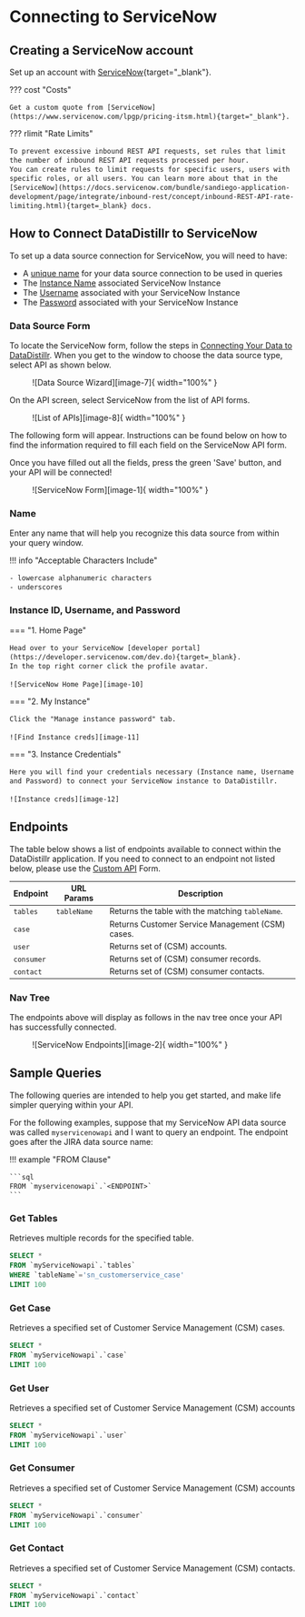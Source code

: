 # Connecting to ServiceNow

## Creating a ServiceNow account
Set up an account with [ServiceNow](https://www.servicenow.com/){target="_blank"}.

??? cost "Costs"

    Get a custom quote from [ServiceNow](https://www.servicenow.com/lpgp/pricing-itsm.html){target="_blank"}.

??? rlimit "Rate Limits"

    To prevent excessive inbound REST API requests, set rules that limit the number of inbound REST API requests processed per hour. 
    You can create rules to limit requests for specific users, users with specific roles, or all users. You can learn more about that in the [ServiceNow](https://docs.servicenow.com/bundle/sandiego-application-development/page/integrate/inbound-rest/concept/inbound-REST-API-rate-limiting.html){target=_blank} docs.

## How to Connect DataDistillr to ServiceNow
To set up a data source connection for ServiceNow, you will need to have:

- A [unique name](#name) for your data source connection to be used in queries
- The [Instance Name](#instance-id-username-and-password) associated ServiceNow Instance
- The [Username](#instance-id-username-and-password) associated with your ServiceNow Instance
- The [Password](#instance-id-username-and-password) associated with your ServiceNow Instance

### Data Source Form
To locate the ServiceNow form, follow the steps in [Connecting Your Data to DataDistillr](../../). When you get to the window to choose the data source type, select API as shown below.

<figure markdown>
  ![Data Source Wizard][image-7]{ width="100%" }
</figure>



On the API screen, select ServiceNow from the list of API forms.

<figure markdown>
  ![List of APIs][image-8]{ width="100%" }
</figure>



The following form will appear. Instructions can be found below on how to find the information required to fill each field on the ServiceNow API form.

Once you have filled out all the fields, press the green 'Save' button, and your API will be connected!

<figure markdown>
  ![ServiceNow Form][image-1]{ width="100%" }
</figure>


### Name
Enter any name that will help you recognize this data source from within your query window.

!!! info "Acceptable Characters Include"

    - lowercase alphanumeric characters
    - underscores

### Instance ID, Username, and Password

=== "1. Home Page"

    Head over to your ServiceNow [developer portal](https://developer.servicenow.com/dev.do){target=_blank}.
    In the top right corner click the profile avatar.
    
    ![ServiceNow Home Page][image-10]

=== "2. My Instance"

    Click the "Manage instance password" tab.
    
    ![Find Instance creds][image-11]

=== "3. Instance Credentials" 

    Here you will find your credentials necessary (Instance name, Username and Password) to connect your ServiceNow instance to DataDistillr.

    ![Instance creds][image-12]


## Endpoints
The table below shows a list of endpoints available to connect within the DataDistillr application. If you need to connect to an endpoint not listed below, please use the [Custom API](custom-apis.md) Form.

| Endpoint   | URL Params  | Description                                      |
|------------|-------------|--------------------------------------------------|
| `tables`   | `tableName` | Returns the table with the matching `tableName`. |
| `case`     |             | Returns Customer Service Management (CSM) cases. |
| `user`     |             | Returns set of (CSM) accounts.                   |
| `consumer` |             | Returns set of (CSM) consumer records.           |
| `contact`  |             | Returns set of (CSM) consumer contacts.          |



### Nav Tree
The endpoints above will display as follows in the nav tree once your API has successfully connected.

<figure markdown>
  ![ServiceNow Endpoints][image-2]{ width="100%" }
</figure>


## Sample Queries
The following queries are intended to help you get started, and make life simpler querying within your API.

For the following examples, suppose that my ServiceNow API data source was called `myservicenowapi` and I want to query an endpoint. The endpoint goes after the JIRA data source name:

!!! example "FROM Clause"

    ```sql
    FROM `myservicenowapi`.`<ENDPOINT>`
    ```

### Get Tables

Retrieves multiple records for the specified table.

```sql title="Get Tables endpoint"
SELECT *
FROM `myServiceNowapi`.`tables`
WHERE `tableName`='sn_customerservice_case'
LIMIT 100
```

### Get Case

Retrieves a specified set of Customer Service Management (CSM) cases.
```sql title="Get Case endpoint"
SELECT *
FROM `myServiceNowapi`.`case`
LIMIT 100
```

### Get User

Retrieves a specified set of Customer Service Management (CSM) accounts
```sql title="Get User endpoint"
SELECT *
FROM `myServiceNowapi`.`user`
LIMIT 100
```

### Get Consumer

Retrieves a specified set of Customer Service Management (CSM) accounts
```sql title="Get Consumer endpoint"
SELECT *
FROM `myServiceNowapi`.`consumer`
LIMIT 100
```

### Get Contact

Retrieves a specified set of Customer Service Management (CSM) contacts.

```sql title="Get Contact endpoint"
SELECT *
FROM `myServiceNowapi`.`contact`
LIMIT 100
```

[image-1]: ../../img/api/servicenow/servicenow-form.png
[image-2]: ../../img/api/servicenow/servicenow-navtree.png
[image-7]: ../../img/api/data-source-wizard-api-light.png
[image-8]: ../../img/api/servicenow/select-servicenow-api.png
[image-10]: ../../img/api/servicenow/servicenow-homepage.png
[image-11]: ../../img/api/servicenow/servicenow-get-creds.png
[image-12]: ../../img/api/servicenow/servicenow-creds.png